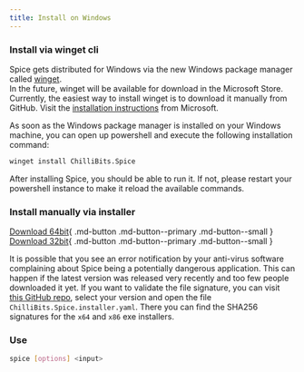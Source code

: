 ```yaml
---
title: Install on Windows
---
```


### Install via winget cli
Spice gets distributed for Windows via the new Windows package manager called [winget](https://github.com/microsoft/winget-cli). <br>
In the future, winget will be available for download in the Microsoft Store. Currently, the easiest way to install winget is to download it manually from GitHub. Visit the [installation instructions](https://github.com/microsoft/winget-cli#installing-the-client) from Microsoft.

As soon as the Windows package manager is installed on your Windows machine, you can open up powershell and execute the following installation command: <br>
```sh
winget install ChilliBits.Spice
```
After installing Spice, you should be able to run it. If not, please restart your powershell instance to make it reload the available commands.

### Install manually via installer

[Download 64bit](https://github.com/spicelang/spice/releases/latest/download/spice_x64_setup.msi){ .md-button .md-button--primary .md-button--small }
[Download 32bit](https://github.com/spicelang/spice/releases/latest/download/spice_x86_setup.msi){ .md-button .md-button--primary .md-button--small }

It is possible that you see an error notification by your anti-virus software complaining about Spice being a potentially dangerous application. This can happen if the latest version was released very recently and too few people downloaded it yet. If you want to validate the file signature, you can visit [this GitHub repo](https://github.com/microsoft/winget-pkgs/tree/master/manifests/c/ChilliBits/Spice), select your version and open the file `ChilliBits.Spice.installer.yaml`. There you can find the SHA256 signatures for the `x64` and `x86` exe installers.

### Use
```sh
spice [options] <input>
```